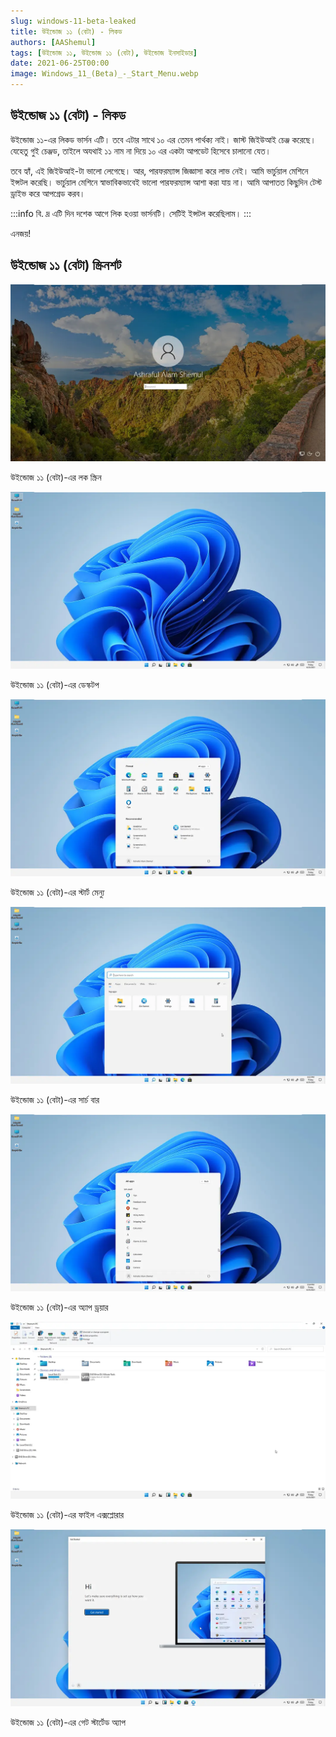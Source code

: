 ```yaml
---
slug: windows-11-beta-leaked
title: উইন্ডোজ ১১ (বেটা) - লিকড
authors: [AAShemul]
tags: [উইন্ডোজ ১১, উইন্ডোজ ১১ (বেটা), উইন্ডোজ ইনসাইডার]
date: 2021-06-25T00:00
image: Windows_11_(Beta)_-_Start_Menu.webp
---
```


<head>
    <link rel="apple-touch-icon" sizes="57x57" href="/icon/apple-icon-57x57.png" />
    <link rel="apple-touch-icon" sizes="60x60" href="/icon/apple-icon-60x60.png" />
    <link rel="apple-touch-icon" sizes="72x72" href="/icon/apple-icon-72x72.png" />
    <link rel="apple-touch-icon" sizes="76x76" href="/icon/apple-icon-76x76.png" />
    <link rel="apple-touch-icon" sizes="114x114" href="/icon/apple-icon-114x114.png" />
    <link rel="apple-touch-icon" sizes="120x120" href="/icon/apple-icon-120x120.png" />
    <link rel="apple-touch-icon" sizes="144x144" href="/icon/apple-icon-144x144.png" />
    <link rel="apple-touch-icon" sizes="152x152" href="/icon/apple-icon-152x152.png" />
    <link rel="apple-touch-icon" sizes="180x180" href="/icon/apple-icon-180x180.png" />
    <link rel="icon" type="image/png" sizes="192x192"  href="/icon/android-icon-192x192.png" />
    <link rel="icon" type="image/png" sizes="32x32" href="/icon/favicon-32x32.png" />
    <link rel="icon" type="image/png" sizes="96x96" href="/icon/favicon-96x96.png" />
    <link rel="icon" type="image/png" sizes="16x16" href="/icon/favicon-16x16.png" />
    <link rel="manifest" href="/manifest.json" />
    <meta name="msapplication-TileColor" content="#ffffff" />
    <meta name="msapplication-TileImage" content="/icon/ms-icon-144x144.png" />
</head>

## উইন্ডোজ ১১ (বেটা) - লিকড

উইন্ডোজ ১১-এর লিকড ভার্সন এটি।
তবে এটার সাথে ১০ এর তেমন পার্থক্য নাই। জাস্ট জিইউআই চেঞ্জ করেছে। যেহেতু গুই চেঞ্জড, তাইলে অযথাই ১১ নাম না দিয়ে ১০ এর
একটা আপডেট হিসেবে চালানো যেত।
<!--truncate-->

তবে হ্যাঁ, এই জিইউআই-টা ভালো লেগেছে। আর, পারফরম্যান্স জিজ্ঞাসা করে লাভ নেই। আমি ভার্চুয়াল মেশিনে ইন্সটল করেছি। ভার্চুয়াল
মেশিনে স্বাভাবিকভাবেই ভালো পারফরম্যান্স আশা করা যায় না। আমি আপাতত কিছুদিন টেস্ট ড্রাইভ করে আপগ্রেড করব।

:::info বি. দ্র
এটি দিন দশেক আগে লিক হওয়া ভার্সনটি। সেটিই ইন্সটল করেছিলাম।
:::

এনজয়!

## উইন্ডোজ ১১ (বেটা) স্ক্রিনশট

![Lock Screen of Windows 11 (Beta)](Windows_11_(Beta)_-_Lock_Screen.webp)
<div class="center p-b">উইন্ডোজ ১১ (বেটা)-এর লক স্ক্রিন</div>

![Desktop of Windows 11 (Beta)](Windows_11_(Beta)_-_Desktop.webp)
<div class="center p-b">উইন্ডোজ ১১ (বেটা)-এর ডেস্কটপ</div>

![Start Menu of Windows 11 (Beta)](Windows_11_(Beta)_-_Start_Menu.webp)
<div class="center p-b">উইন্ডোজ ১১ (বেটা)-এর স্টার্ট মেন্যু</div>

![Search Bar of Windows 11 (Beta)](Windows_11_(Beta)_-_Search_Bar.webp)
<div class="center p-b">উইন্ডোজ ১১ (বেটা)-এর সার্চ বার</div>

![App Drawer of Windows 11 (Beta)](Windows_11_(Beta)_-_App_Drawer.webp)
<div class="center p-b">উইন্ডোজ ১১ (বেটা)-এর অ্যাপ ড্রয়ার</div>

![File Explorer of Windows 11 (Beta)](Windows_11_(Beta)_-_File_Explorer.webp)
<div class="center p-b">উইন্ডোজ ১১ (বেটা)-এর ফাইল এক্সপ্লোরার</div>

![Get Started App of Windows 11 (Beta)](Windows_11_(Beta)_-_Get_Started_App.webp)
<div class="center p-b">উইন্ডোজ ১১ (বেটা)-এর গেট স্টার্টেড অ্যাপ</div>

